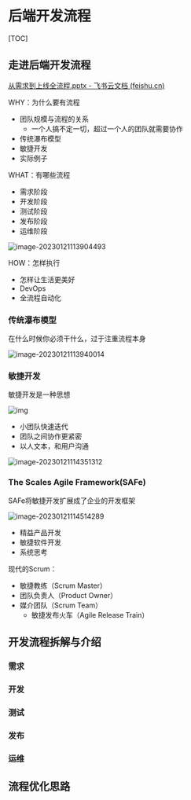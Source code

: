 # 后端开发流程

[TOC]



## 走进后端开发流程

[‌⁢⁡‬‍‍‍⁢⁡⁢‍⁤‬⁣‌‬⁤⁢⁣⁡‬‬⁤⁡⁡﻿⁢﻿‍‍‌‌‬‍‍⁡‌‌⁡⁣从需求到上线全流程.pptx - 飞书云文档 (feishu.cn)](https://bytedance.feishu.cn/file/boxcnX2Kbn9stBnpy52esgfczpb)

WHY：为什么要有流程

- 团队规模与流程的关系
  - 一个人搞不定一切，超过一个人的团队就需要协作
- 传统瀑布模型
- 敏捷开发
- 实际例子

WHAT：有哪些流程

- 需求阶段
- 开发阶段
- 测试阶段
- 发布阶段
- 运维阶段

![image-20230121113904493](https://pic-1257412153.cos.ap-nanjing.myqcloud.com/images/2023/01/21/image-20230121113904493-894463.png)

HOW：怎样执行

- 怎样让生活更美好
- DevOps
- 全流程自动化

### 传统瀑布模型

在什么时候你必须干什么，过于注重流程本身

<img src="https://pic-1257412153.cos.ap-nanjing.myqcloud.com/images/2023/01/21/image-20230121113940014-6e30b2.png" alt="image-20230121113940014"  />

### 敏捷开发

敏捷开发是一种思想

![img](https://pic-1257412153.cos.ap-nanjing.myqcloud.com/images/2023/01/21/auth_code-700ae9)

- 小团队快速迭代
- 团队之间协作更紧密
- 以人文本，和用户沟通

![image-20230121114351312](https://pic-1257412153.cos.ap-nanjing.myqcloud.com/images/2023/01/21/image-20230121114351312-4d7d0b.png)

### The Scales Agile Framework(SAFe)

SAFe将敏捷开发扩展成了企业的开发框架

![image-20230121114514289](https://pic-1257412153.cos.ap-nanjing.myqcloud.com/images/2023/01/21/image-20230121114514289-2be768.png)

- 精益产品开发
- 敏捷软件开发
- 系统思考

现代的Scrum：

- 敏捷教练（Scrum Master）
- 团队负责人（Product Owner）
- 媒介团队（Scrum Team）
  - 敏捷发布火车（Agile Release Train）	

## 开发流程拆解与介绍



### 需求



### 开发



### 测试





### 发布



### 运维





## 流程优化思路